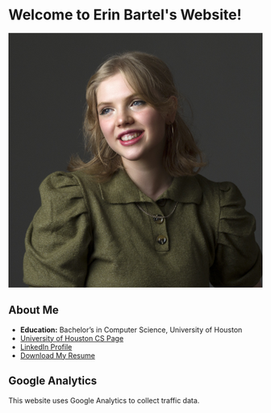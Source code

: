 # Welcome to Erin Bartel's Website!

![Your Picture](https://github.com/asstrid123/homePage/raw/666a337cc7985463d305dcd3a4353606e4b91e11/2021-04-12%20Erin%20Bartels%20web%20X4122376.jpg) 

## About Me
- **Education:** Bachelor’s in Computer Science, University of Houston
- [University of Houston CS Page](https://www.cs.uh.edu)
- [LinkedIn Profile](https://www.linkedin.com/in/erin-bartels-167079205/)
- [Download My Resume](https://github.com/asstrid123/homePage/raw/666a337cc7985463d305dcd3a4353606e4b91e11/%2B123-456-7890.pdf)

## Google Analytics
This website uses Google Analytics to collect traffic data.
